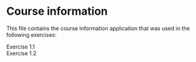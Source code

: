 # Course information
This file contains the course information application that was used in the following exercises:

Exercise 1.1
<br>
Exercise 1.2
